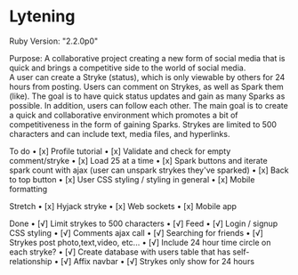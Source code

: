 # Lytening

Ruby Version: "2.2.0p0"

Purpose: A collaborative project creating a new form of social media that is
         quick and brings a competitive side to the world of social media.  
         A user can create a Stryke (status), which is only viewable by others
         for 24 hours from posting.  Users can comment on Strykes, as well as
         Spark them (like).  The goal is to have quick status updates and
         gain as many Sparks as possible.  In addition, users can follow each
         other.  The main goal is to create a quick and collaborative
         environment which promotes a bit of competitiveness in the form of
         gaining Sparks.  Strykes are limited to 500 characters and can include
         text, media files, and hyperlinks.

To do
  • [x] Profile tutorial
  • [x] Validate and check for empty comment/stryke
  • [x] Load 25 at a time
  • [x] Spark buttons and iterate spark count with ajax (user can unspark strykes they've sparked)
  • [x] Back to top button
  • [x] User CSS styling / styling in general
  • [x] Mobile formatting

Stretch
  • [x] Hyjack stryke
  • [x] Web sockets
  • [x] Mobile app

Done
  • [√] Limit strykes to 500 characters
  • [√] Feed
  • [√] Login / signup CSS styling
  • [√] Comments ajax call
  • [√] Searching for friends
  • [√] Strykes post photo,text,video, etc...
  • [√] Include 24 hour time circle on each stryke?
  • [√] Create database with users table that has self-relationship
  • [√] Affix navbar
  • [√] Strykes only show for 24 hours
